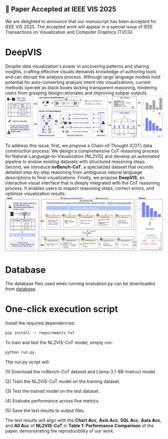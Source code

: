 ## 🎉 Paper Accepted at IEEE VIS 2025
We are delighted to announce that our manuscript has been accepted for IEEE VIS 2025. The accepted work will appear in a special issue of IEEE Transactions on Visualization and Computer Graphics (TVCG).

# DeepVIS
Despite data visualization's power in uncovering patterns and sharing insights, crafting effective visuals demands knowledge of authoring tools and can disrupt the analysis process. Although large language models hold potential for auto-converting analysis intent into visualizations, current methods operate as black boxes lacking transparent reasoning, hindering users from grasping design rationales and improving subpar outputs.
![teaser](https://github.com/Bvivib-shuai/DeepVIS/blob/main/img/teaser.png)

To address this issue, first, we propose a Chain-of-Thought (COT) data construction process. We design a comprehensive CoT reasoning process for Natural-Language-to-Visualization (NL2VIS) and develop an automated pipeline to endow existing datasets with structured reasoning steps. Second, we introduce **nvBench-CoT**, a specialized dataset that records detailed step-by-step reasoning from ambiguous natural language descriptions to final visualizations. Finally, we propose **DeepVIS**, an interactive visual interface that is deeply integrated with the CoT reasoning process. It enables users to inspect reasoning steps, correct errors, and optimize visualization results.
![overview](https://github.com/Bvivib-shuai/DeepVIS/blob/main/img/overview.png)

# Database
The database files used when running evaluation.py can be downloaded from [database](https://github.com/TsinghuaDatabaseGroup/nvBench/blob/main/databases.zip).

# One-click execution script
Install the required dependencies: 
```bash
pip install -r requirements.txt
```

To train and test the NL2VIS-CoT model, simply run: 
```bash
python run.py.  
```

The run.py script will:  

(1) Download the nvBench-CoT dataset and Llama-3.1-8B-Instruct model.  

(2) Train the NL2VIS-CoT model on the training dataset.  

(3) Test the trained model on the test dataset.  

(4) Evaluate performance across five metrics.  

(5) Save the test results to output files.  

The test results will align with the **Chart Acc**, **Axis Acc**, **SQL Acc**, **Aata Acc**, and **All Acc** of **NL2VIS-CoT** in **Table 1: Performance Comparison** of the paper, demonstrating the reproducibility of our work.
